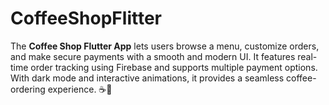 # CoffeeShopFlitter
The **Coffee Shop Flutter App** lets users browse a menu, customize orders, and make secure payments with a smooth and modern UI. It features real-time order tracking using Firebase and supports multiple payment options. With dark mode and interactive animations, it provides a seamless coffee-ordering experience. ☕🚀
